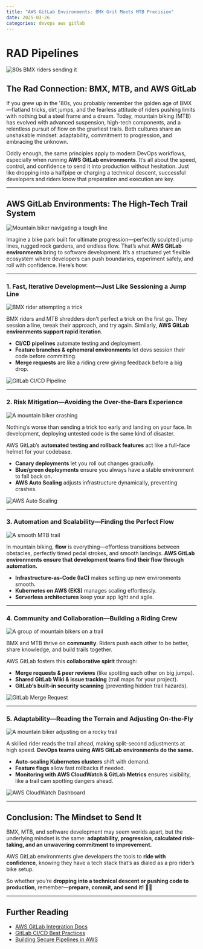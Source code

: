 ```yaml
---
title: "AWS GitLab Environments: BMX Grit Meets MTB Precision"
date: 2025-03-26
categories: devops aws gitlab
---
```


# RAD Pipelines

![80s BMX riders sending it](https://upload.wikimedia.org/wikipedia/commons/thumb/9/9d/BMX_riders.jpg/1024px-BMX_riders.jpg)

## The Rad Connection: BMX, MTB, and AWS GitLab

If you grew up in the '80s, you probably remember the golden age of BMX—flatland tricks, dirt jumps, and the fearless attitude of riders pushing limits with nothing but a steel frame and a dream. Today, mountain biking (MTB) has evolved with advanced suspension, high-tech components, and a relentless pursuit of flow on the gnarliest trails. Both cultures share an unshakable mindset: adaptability, commitment to progression, and embracing the unknown.

Oddly enough, the same principles apply to modern DevOps workflows, especially when running **AWS GitLab environments**. It’s all about the speed, control, and confidence to send it into production without hesitation. Just like dropping into a halfpipe or charging a technical descent, successful developers and riders know that preparation and execution are key.

---

## AWS GitLab Environments: The High-Tech Trail System

![Mountain biker navigating a tough line](https://upload.wikimedia.org/wikipedia/commons/thumb/2/26/Mountain_biker.jpg/1024px-Mountain_biker.jpg)

Imagine a bike park built for ultimate progression—perfectly sculpted jump lines, rugged rock gardens, and endless flow. That’s what **AWS GitLab environments** bring to software development. It’s a structured yet flexible ecosystem where developers can push boundaries, experiment safely, and roll with confidence. Here’s how:

---

### **1. Fast, Iterative Development—Just Like Sessioning a Jump Line**
![BMX rider attempting a trick](https://upload.wikimedia.org/wikipedia/commons/thumb/1/15/BMX_Flatland.jpg/1024px-BMX_Flatland.jpg)

BMX riders and MTB shredders don’t perfect a trick on the first go. They session a line, tweak their approach, and try again. Similarly, **AWS GitLab environments support rapid iteration**.  

- **CI/CD pipelines** automate testing and deployment.  
- **Feature branches & ephemeral environments** let devs session their code before committing.  
- **Merge requests** are like a riding crew giving feedback before a big drop.  

![GitLab CI/CD Pipeline](https://about.gitlab.com/images/ci/ci_cd_diagram.png)

---

### **2. Risk Mitigation—Avoiding the Over-the-Bars Experience**
![A mountain biker crashing](https://upload.wikimedia.org/wikipedia/commons/thumb/0/0e/Mountain_bike_crash.jpg/1024px-Mountain_bike_crash.jpg)

Nothing’s worse than sending a trick too early and landing on your face. In development, deploying untested code is the same kind of disaster.  

AWS GitLab’s **automated testing and rollback features** act like a full-face helmet for your codebase.  

- **Canary deployments** let you roll out changes gradually.  
- **Blue/green deployments** ensure you always have a stable environment to fall back on.  
- **AWS Auto Scaling** adjusts infrastructure dynamically, preventing crashes.  

![AWS Auto Scaling](https://d1.awsstatic.com/product-marketing/Auto-Scaling/auto_scaling_diagram.2938d4efc17c63f2f9e550db10d2a62a2f7f00a8.png)

---

### **3. Automation and Scalability—Finding the Perfect Flow**
![A smooth MTB trail](https://upload.wikimedia.org/wikipedia/commons/thumb/7/76/Flow_Trail.jpg/1024px-Flow_Trail.jpg)

In mountain biking, **flow** is everything—effortless transitions between obstacles, perfectly timed pedal strokes, and smooth landings. **AWS GitLab environments ensure that development teams find their flow through automation.**  

- **Infrastructure-as-Code (IaC)** makes setting up new environments smooth.  
- **Kubernetes on AWS (EKS)** manages scaling effortlessly.  
- **Serverless architectures** keep your app light and agile.  

---

### **4. Community and Collaboration—Building a Riding Crew**
![A group of mountain bikers on a trail](https://upload.wikimedia.org/wikipedia/commons/thumb/d/d6/Mountain_Bike_Group.jpg/1024px-Mountain_Bike_Group.jpg)

BMX and MTB thrive on **community**. Riders push each other to be better, share knowledge, and build trails together.  

AWS GitLab fosters this **collaborative spirit** through:  

- **Merge requests & peer reviews** (like spotting each other on big jumps).  
- **Shared GitLab Wiki & issue tracking** (trail maps for your project).  
- **GitLab’s built-in security scanning** (preventing hidden trail hazards).  

![GitLab Merge Request](https://about.gitlab.com/images/handbook/marketing/contributors/gitlab-merge-request.png)

---

### **5. Adaptability—Reading the Terrain and Adjusting On-the-Fly**
![A mountain biker adjusting on a rocky trail](https://upload.wikimedia.org/wikipedia/commons/thumb/5/51/Mountain_Bike_Descent.jpg/1024px-Mountain_Bike_Descent.jpg)

A skilled rider reads the trail ahead, making split-second adjustments at high speed. **DevOps teams using AWS GitLab environments do the same.**  

- **Auto-scaling Kubernetes clusters** shift with demand.  
- **Feature flags** allow fast rollbacks if needed.  
- **Monitoring with AWS CloudWatch & GitLab Metrics** ensures visibility, like a trail cam spotting dangers ahead.  

![AWS CloudWatch Dashboard](https://docs.aws.amazon.com/AmazonCloudWatch/latest/monitoring/images/cw-dashboard-example.png)

---

## Conclusion: The Mindset to Send It

BMX, MTB, and software development may seem worlds apart, but the underlying mindset is the same: **adaptability, progression, calculated risk-taking, and an unwavering commitment to improvement.**  

AWS GitLab environments give developers the tools to **ride with confidence**, knowing they have a tech stack that’s as dialed as a pro rider’s bike setup.  

So whether you’re **dropping into a technical descent or pushing code to production**, remember—**prepare, commit, and send it!** 🚀🔥  

---

## Further Reading  

- [AWS GitLab Integration Docs](https://docs.gitlab.com/ee/integration/aws/)  
- [GitLab CI/CD Best Practices](https://about.gitlab.com/topics/ci-cd/)  
- [Building Secure Pipelines in AWS](https://aws.amazon.com/devops/pipelines/)  

